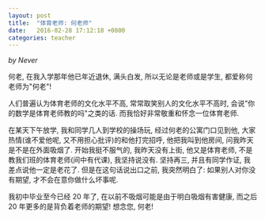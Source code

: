 ```yaml
---
layout: post
title:  "体育老师: 何老师"
date:   2016-02-28 17:12:18 +0800
categories: teacher
---
```


*by Never*

何老, 在我入学那年他已年近退休, 满头白发, 所以无论是老师或是学生, 都爱称何老师为"何老"!

人们普遍认为体育老师的文化水平不高, 常常取笑别人的文化水平不高时, 会说"你的数学是体育老师教的吗"之类的话. 而我恰好非常敬重和怀念一位体育老师.

在某天下午放学, 我和同学几人到学校的操场玩, 经过何老的公寓门口见到他, 大家热情(谁不爱他呢, 又不用担心批评)的和他打完招呼, 他把我叫到他房间, 问我昨天是不是在外面吸烟了. 开始我挺不服气的, 我昨天没有上街, 他又是体育老师, 不是教我们班的体育老师(间中有代课), 我坚持说没有. 坚持再三, 并且有同学作证, 我差点说他一定是老花了. 但是在这句话说出口之前, 我突然明白了: 如果别人对你没有期望, 才不会在意你做什么坏事呢.

我初中毕业至今已经 20 年了, 在以前不吸烟可能是由于明白吸烟有害健康, 而之后 20 年更多的是背负着老师的期望! 想念您, 何老!